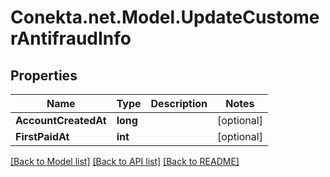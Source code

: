 # Conekta.net.Model.UpdateCustomerAntifraudInfo

## Properties

Name | Type | Description | Notes
------------ | ------------- | ------------- | -------------
**AccountCreatedAt** | **long** |  | [optional] 
**FirstPaidAt** | **int** |  | [optional] 

[[Back to Model list]](../README.md#documentation-for-models) [[Back to API list]](../README.md#documentation-for-api-endpoints) [[Back to README]](../README.md)

